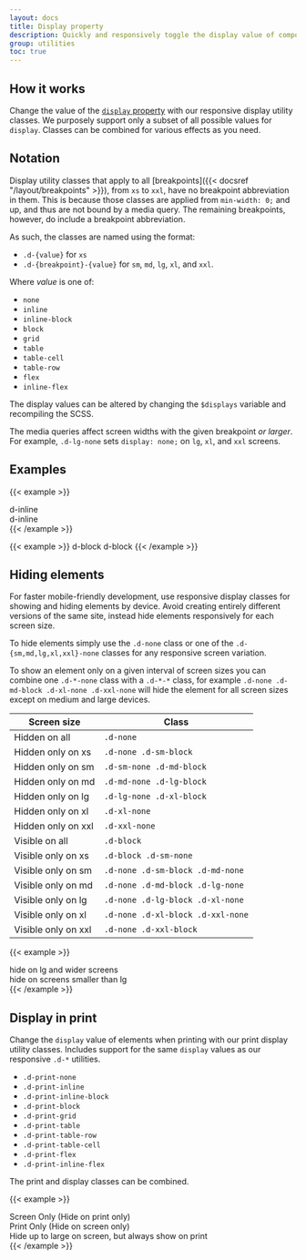 ```yaml
---
layout: docs
title: Display property
description: Quickly and responsively toggle the display value of components and more with our display utilities. Includes support for some of the more common values, as well as some extras for controlling display when printing.
group: utilities
toc: true
---
```


## How it works

Change the value of the [`display` property](https://developer.mozilla.org/en-US/docs/Web/CSS/display) with our responsive display utility classes. We purposely support only a subset of all possible values for `display`. Classes can be combined for various effects as you need.

## Notation

Display utility classes that apply to all [breakpoints]({{< docsref "/layout/breakpoints" >}}), from `xs` to `xxl`, have no breakpoint abbreviation in them. This is because those classes are applied from `min-width: 0;` and up, and thus are not bound by a media query. The remaining breakpoints, however, do include a breakpoint abbreviation.

As such, the classes are named using the format:

- `.d-{value}` for `xs`
- `.d-{breakpoint}-{value}` for `sm`, `md`, `lg`, `xl`, and `xxl`.

Where *value* is one of:

- `none`
- `inline`
- `inline-block`
- `block`
- `grid`
- `table`
- `table-cell`
- `table-row`
- `flex`
- `inline-flex`

The display values can be altered by changing the `$displays` variable and recompiling the SCSS.

The media queries affect screen widths with the given breakpoint *or larger*. For example, `.d-lg-none` sets `display: none;` on `lg`, `xl`, and `xxl` screens.

## Examples

{{< example >}}
<div class="d-inline p-2 bg-primary">d-inline</div>
<div class="d-inline p-2 bg-dark">d-inline</div>
{{< /example >}}

{{< example >}}
<span class="d-block p-2 bg-primary">d-block</span>
<span class="d-block p-2 bg-dark">d-block</span>
{{< /example >}}

## Hiding elements

For faster mobile-friendly development, use responsive display classes for showing and hiding elements by device. Avoid creating entirely different versions of the same site, instead hide elements responsively for each screen size.

To hide elements simply use the `.d-none` class or one of the `.d-{sm,md,lg,xl,xxl}-none` classes for any responsive screen variation.

To show an element only on a given interval of screen sizes you can combine one `.d-*-none` class with a `.d-*-*` class, for example `.d-none .d-md-block .d-xl-none .d-xxl-none` will hide the element for all screen sizes except on medium and large devices.

<table class="table">
  <thead>
    <tr>
      <th>Screen size</th>
      <th>Class</th>
    </tr>
  </thead>
  <tbody>
    <tr>
      <td>Hidden on all</td>
      <td><code>.d-none</code></td>
    </tr>
    <tr>
      <td>Hidden only on xs</td>
      <td><code>.d-none .d-sm-block</code></td>
    </tr>
    <tr>
      <td>Hidden only on sm</td>
      <td><code>.d-sm-none .d-md-block</code></td>
    </tr>
    <tr>
      <td>Hidden only on md</td>
      <td><code>.d-md-none .d-lg-block</code></td>
    </tr>
    <tr>
      <td>Hidden only on lg</td>
      <td><code>.d-lg-none .d-xl-block</code></td>
    </tr>
    <tr>
      <td>Hidden only on xl</td>
      <td><code>.d-xl-none</code></td>
    </tr>
    <tr>
      <td>Hidden only on xxl</td>
      <td><code>.d-xxl-none</code></td>
    </tr>
    <tr>
      <td>Visible on all</td>
      <td><code>.d-block</code></td>
    </tr>
    <tr>
      <td>Visible only on xs</td>
      <td><code>.d-block .d-sm-none</code></td>
    </tr>
    <tr>
      <td>Visible only on sm</td>
      <td><code>.d-none .d-sm-block .d-md-none</code></td>
    </tr>
    <tr>
      <td>Visible only on md</td>
      <td><code>.d-none .d-md-block .d-lg-none</code></td>
    </tr>
    <tr>
      <td>Visible only on lg</td>
      <td><code>.d-none .d-lg-block .d-xl-none</code></td>
    </tr>
    <tr>
      <td>Visible only on xl</td>
      <td><code>.d-none .d-xl-block .d-xxl-none</code></td>
    </tr>
    <tr>
      <td>Visible only on xxl</td>
      <td><code>.d-none .d-xxl-block</code></td>
    </tr>
  </tbody>
</table>

{{< example >}}
<div class="d-lg-none">hide on lg and wider screens</div>
<div class="d-none d-lg-block">hide on screens smaller than lg</div>
{{< /example >}}

## Display in print

Change the `display` value of elements when printing with our print display utility classes. Includes support for the same `display` values as our responsive `.d-*` utilities.

- `.d-print-none`
- `.d-print-inline`
- `.d-print-inline-block`
- `.d-print-block`
- `.d-print-grid`
- `.d-print-table`
- `.d-print-table-row`
- `.d-print-table-cell`
- `.d-print-flex`
- `.d-print-inline-flex`

The print and display classes can be combined.

{{< example >}}
<div class="d-print-none">Screen Only (Hide on print only)</div>
<div class="d-none d-print-block">Print Only (Hide on screen only)</div>
<div class="d-none d-lg-block d-print-block">Hide up to large on screen, but always show on print</div>
{{< /example >}}
